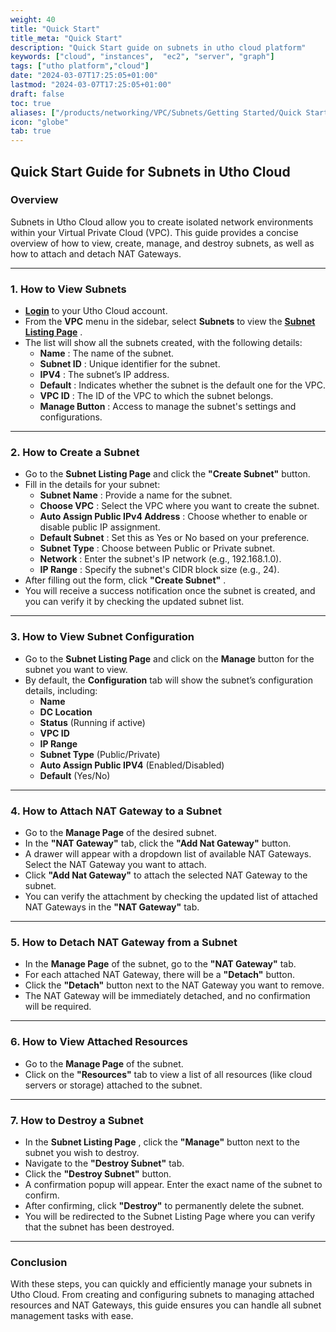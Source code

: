 ```yaml
---
weight: 40
title: "Quick Start"
title_meta: "Quick Start"
description: "Quick Start guide on subnets in utho cloud platform"
keywords: ["cloud", "instances",  "ec2", "server", "graph"]
tags: ["utho platform","cloud"]
date: "2024-03-07T17:25:05+01:00"
lastmod: "2024-03-07T17:25:05+01:00"
draft: false
toc: true
aliases: ["/products/networking/VPC/Subnets/Getting Started/Quick Start"]
icon: "globe"
tab: true
---
```



## **Quick Start Guide for Subnets in Utho Cloud**

### **Overview**

Subnets in Utho Cloud allow you to create isolated network environments within your Virtual Private Cloud (VPC). This guide provides a concise overview of how to view, create, manage, and destroy subnets, as well as how to attach and detach NAT Gateways.

---

### **1. How to View Subnets**

* **[Login](https://console.utho.com/login)** to your Utho Cloud account.
* From the **VPC** menu in the sidebar, select **Subnets** to view the  **[Subnet Listing Page](https://console.utho.com/vpc/subnets "Subnets Listing Page")** .
* The list will show all the subnets created, with the following details:
  * **Name** : The name of the subnet.
  * **Subnet ID** : Unique identifier for the subnet.
  * **IPV4** : The subnet’s IP address.
  * **Default** : Indicates whether the subnet is the default one for the VPC.
  * **VPC ID** : The ID of the VPC to which the subnet belongs.
  * **Manage Button** : Access to manage the subnet's settings and configurations.

---

### **2. How to Create a Subnet**

* Go to the **Subnet Listing Page** and click the **"Create Subnet"** button.
* Fill in the details for your subnet:
  * **Subnet Name** : Provide a name for the subnet.
  * **Choose VPC** : Select the VPC where you want to create the subnet.
  * **Auto Assign Public IPv4 Address** : Choose whether to enable or disable public IP assignment.
  * **Default Subnet** : Set this as Yes or No based on your preference.
  * **Subnet Type** : Choose between Public or Private subnet.
  * **Network** : Enter the subnet's IP network (e.g., 192.168.1.0).
  * **IP Range** : Specify the subnet's CIDR block size (e.g., 24).
* After filling out the form, click  **"Create Subnet"** .
* You will receive a success notification once the subnet is created, and you can verify it by checking the updated subnet list.

---

### **3. How to View Subnet Configuration**

* Go to the **Subnet Listing Page** and click on the **Manage** button for the subnet you want to view.
* By default, the **Configuration** tab will show the subnet’s configuration details, including:
  * **Name**
  * **DC Location**
  * **Status** (Running if active)
  * **VPC ID**
  * **IP Range**
  * **Subnet Type** (Public/Private)
  * **Auto Assign Public IPV4** (Enabled/Disabled)
  * **Default** (Yes/No)

---

### **4. How to Attach NAT Gateway to a Subnet**

* Go to the **Manage Page** of the desired subnet.
* In the **"NAT Gateway"** tab, click the **"Add Nat Gateway"** button.
* A drawer will appear with a dropdown list of available NAT Gateways. Select the NAT Gateway you want to attach.
* Click **"Add Nat Gateway"** to attach the selected NAT Gateway to the subnet.
* You can verify the attachment by checking the updated list of attached NAT Gateways in the **"NAT Gateway"** tab.

---

### **5. How to Detach NAT Gateway from a Subnet**

* In the **Manage Page** of the subnet, go to the **"NAT Gateway"** tab.
* For each attached NAT Gateway, there will be a **"Detach"** button.
* Click the **"Detach"** button next to the NAT Gateway you want to remove.
* The NAT Gateway will be immediately detached, and no confirmation will be required.

---

### **6. How to View Attached Resources**

* Go to the **Manage Page** of the subnet.
* Click on the **"Resources"** tab to view a list of all resources (like cloud servers or storage) attached to the subnet.

---

### **7. How to Destroy a Subnet**

* In the  **Subnet Listing Page** , click the **"Manage"** button next to the subnet you wish to destroy.
* Navigate to the **"Destroy Subnet"** tab.
* Click the **"Destroy Subnet"** button.
* A confirmation popup will appear. Enter the exact name of the subnet to confirm.
* After confirming, click **"Destroy"** to permanently delete the subnet.
* You will be redirected to the Subnet Listing Page where you can verify that the subnet has been destroyed.

---

### **Conclusion**

With these steps, you can quickly and efficiently manage your subnets in Utho Cloud. From creating and configuring subnets to managing attached resources and NAT Gateways, this guide ensures you can handle all subnet management tasks with ease.
